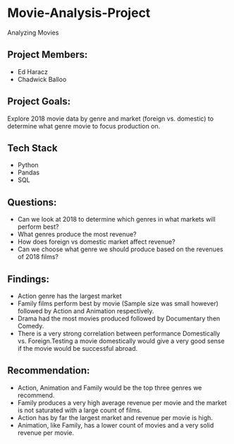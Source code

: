 # Movie-Analysis-Project
Analyzing Movies 

## Project Members:

- Ed Haracz
- Chadwick Balloo

## Project Goals:

Explore 2018 movie data by genre and market (foreign vs. domestic) to determine what genre movie to focus production on.

## Tech Stack
- Python
- Pandas
- SQL

## Questions:

- Can we look at 2018 to determine which genres in what markets will perform best?
- What genres produce the most revenue?
- How does foreign vs domestic market affect revenue?
- Can we choose what genre we should produce based on the revenues of 2018 films?

## Findings:

- Action genre has the largest market
- Family films perform best by movie (Sample size was small however) followed by Action and Animation respectively.
- Drama had the most movies produced followed by Documentary then Comedy.
- There is a very strong correlation between performance Domestically vs. Foreign.Testing a movie domestically would give a very good sense if the movie would be successful abroad.

## Recommendation:

- Action, Animation and Family would be the top three genres we recommend.
- Family produces a very high average revenue per movie and the market is not saturated with a large count of films.
- Action has by far the largest market and revenue per movie is high.
- Animation, like Family, has a lower count of movies and a very solid revenue per movie.
